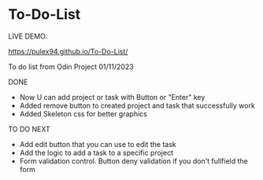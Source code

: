 # To-Do-List
LIVE DEMO: 

https://pulex94.github.io/To-Do-List/

To do list from Odin Project
01/11/2023

DONE
- Now U can add project or task with Button or "Enter" key
- Added remove button to created project and task that successfully work
- Added Skeleton css for better graphics

TO DO NEXT
- Add edit button that you can use to edit the task
- Add the logic to add a task to a specific project
- Form validation control. Button deny validation if you don't fullfield the form

